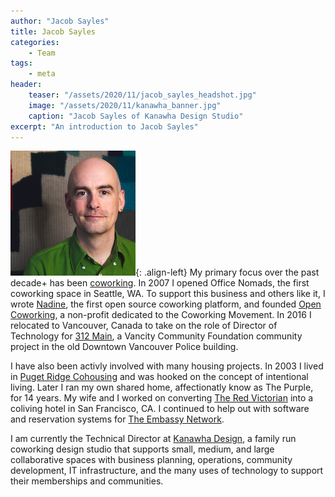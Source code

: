 ```yaml
---
author: "Jacob Sayles"
title: Jacob Sayles
categories:
    - Team
tags:
    - meta
header:
    teaser: "/assets/2020/11/jacob_sayles_headshot.jpg"
    image: "/assets/2020/11/kanawha_banner.jpg"
    caption: "Jacob Sayles of Kanawha Design Studio"
excerpt: "An introduction to Jacob Sayles"
---
```

![jacobsayles](/assets/2020/11/JacobSaylesHeadshots.jpg){: .align-left}
My primary focus over the past decade+ has been [coworking](https://coworking.org).
In 2007 I opened Office Nomads, the first coworking space in Seattle, WA. To
support this business and others like it, I wrote [Nadine](https://nadineproject.org),
the first open source coworking platform, and founded [Open Coworking](http://opencoworking.org),
a non-profit dedicated to the Coworking Movement. In 2016 I relocated to
Vancouver, Canada to take on the role of Director of Technology for
[312 Main](https://312main.ca), a Vancity Community Foundation community project
in the old Downtown Vancouver Police building.

I have also been activly involved with many housing projects.  In 2003
I lived in [Puget Ridge Cohousing](http://www.pugetridge.net) and was hooked on the
concept of intentional living.  Later I ran my own shared home, affectionatly
know as The Purple, for 14 years.  My wife and I worked on converting
[The Red Victorian](https://en.wikipedia.org/wiki/The_Red_Victorian) into a coliving
hotel in San Francisco, CA.  I continued to help out with software and reservation
systems for [The Embassy Network](https://embassynetwork.com).

I am currently the Technical Director at [Kanawha Design](https://kanawha.design),
a family run coworking design studio that supports small, medium, and large
collaborative spaces with business planning, operations, community development,
IT infrastructure, and the many uses of technology to support their memberships
and communities.
